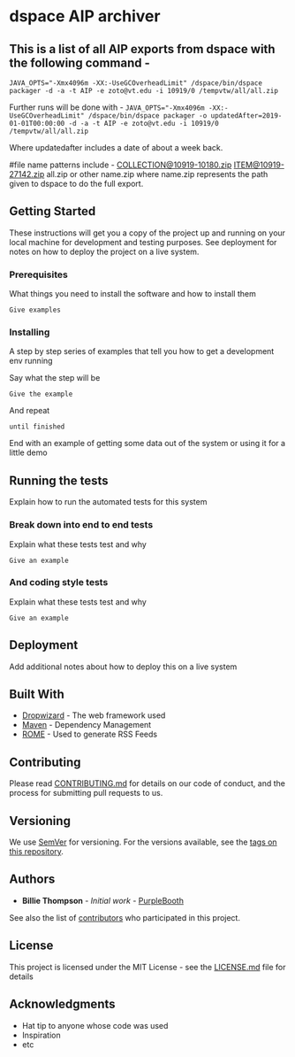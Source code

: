 # dspace AIP archiver



## This is a list of all AIP exports from dspace with the following command - 
`JAVA_OPTS="-Xmx4096m -XX:-UseGCOverheadLimit" /dspace/bin/dspace packager -d -a -t AIP -e zoto@vt.edu -i 10919/0 /tempvtw/all/all.zip`

Further runs will be done with - 
`JAVA_OPTS="-Xmx4096m -XX:-UseGCOverheadLimit" /dspace/bin/dspace packager -o updatedAfter=2019-01-01T00:00:00 -d -a -t AIP -e zoto@vt.edu -i 10919/0 /tempvtw/all/all.zip`

Where updatedafter includes a date of about a week back.  

#file name patterns include - 
COLLECTION@10919-10180.zip 
ITEM@10919-27142.zip
all.zip or other name.zip where name.zip represents the path given to dspace to do the full export.  




## Getting Started

These instructions will get you a copy of the project up and running on your local machine for development and testing purposes. See deployment for notes on how to deploy the project on a live system.

### Prerequisites

What things you need to install the software and how to install them

```
Give examples
```

### Installing

A step by step series of examples that tell you how to get a development env running

Say what the step will be

```
Give the example
```

And repeat

```
until finished
```

End with an example of getting some data out of the system or using it for a little demo

## Running the tests

Explain how to run the automated tests for this system

### Break down into end to end tests

Explain what these tests test and why

```
Give an example
```

### And coding style tests

Explain what these tests test and why

```
Give an example
```

## Deployment

Add additional notes about how to deploy this on a live system

## Built With

* [Dropwizard](http://www.dropwizard.io/1.0.2/docs/) - The web framework used
* [Maven](https://maven.apache.org/) - Dependency Management
* [ROME](https://rometools.github.io/rome/) - Used to generate RSS Feeds

## Contributing

Please read [CONTRIBUTING.md](https://gist.github.com/PurpleBooth/b24679402957c63ec426) for details on our code of conduct, and the process for submitting pull requests to us.

## Versioning

We use [SemVer](http://semver.org/) for versioning. For the versions available, see the [tags on this repository](https://github.com/your/project/tags). 

## Authors

* **Billie Thompson** - *Initial work* - [PurpleBooth](https://github.com/PurpleBooth)

See also the list of [contributors](https://github.com/your/project/contributors) who participated in this project.

## License

This project is licensed under the MIT License - see the [LICENSE.md](LICENSE.md) file for details

## Acknowledgments

* Hat tip to anyone whose code was used
* Inspiration
* etc
